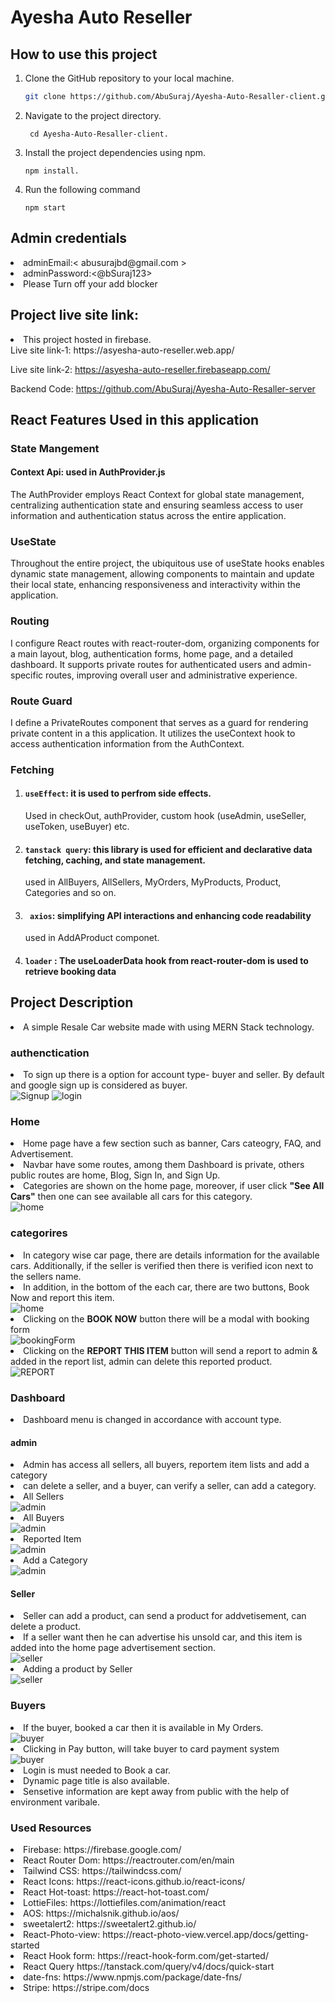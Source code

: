 # Ayesha Auto Reseller

## How to use this project

1. Clone the GitHub repository to your local machine.

   ```bash
   git clone https://github.com/AbuSuraj/Ayesha-Auto-Resaller-client.git

2. Navigate to the project directory.

   ```
    cd Ayesha-Auto-Resaller-client.

3. Install the project dependencies using npm.
   ``` 
   npm install.
4. Run the following command
   ```
   npm start
 ## Admin credentials
<li>adminEmail:< abusurajbd@gmail.com > </li>
<li>adminPassword:<@bSuraj123></li>
<li>Please Turn off your add blocker</li>

## Project live site link:
  
<li>
This project hosted in firebase. <br/>
 Live site link-1: https://asyesha-auto-reseller.web.app/

 Live site link-2: https://asyesha-auto-reseller.firebaseapp.com/
 
Backend Code: https://github.com/AbuSuraj/Ayesha-Auto-Resaller-server
</li>

## React Features Used in this application

###  State Mangement 
 #### Context Api: <b>used in AuthProvider.js </b>
The AuthProvider employs React Context for global state management, centralizing authentication state and ensuring seamless access to user information and authentication status across the entire application.
 ###  UseState
 Throughout the entire project, the ubiquitous use of useState hooks enables dynamic state management, allowing components to maintain and update their local state, enhancing responsiveness and interactivity within the application. 
### Routing
   
 I configure React routes with react-router-dom, organizing components for a main layout, blog, authentication forms, home page, and a detailed dashboard. It supports private routes for authenticated users and admin-specific routes, improving overall user and administrative experience.
### Route Guard
    
 I define a PrivateRoutes component that serves as a guard for rendering private content in a this application. It utilizes the useContext hook to access authentication information from the AuthContext.
### Fetching 

1.  ####  ``` useEffect ```: it is used to perfrom side effects.
    Used in checkOut, authProvider, custom hook (useAdmin, useSeller, useToken, useBuyer) etc.

2. #### ``` tanstack query ```: this library is used for efficient and declarative data fetching, caching, and state management.
    used in AllBuyers, AllSellers, MyOrders, MyProducts, Product, Categories and so on. 
3. #### ``` axios```: simplifying API interactions and enhancing code readability  
   used in AddAProduct componet.
4.  #### ``` loader ``` : The useLoaderData hook from react-router-dom is used to retrieve booking data
## Project Description
<li>A simple Resale Car website made with using MERN Stack technology.</li>

### authenctication
<div>
<li>To sign up there is a option for account type- buyer and seller. By default and google sign up is considered as buyer.</li>
<img src="./src/Assests/Images/signup.png" alt="Signup">
<img src="./src/Assests/Images/login.png" alt="login">
</div>
<div>

### Home
<li>Home page have a few section such as banner, Cars cateogry, FAQ, and Advertisement.</li> 
<li>Navbar have some routes, among them  Dashboard is private, others public routes are home, Blog, Sign In, and Sign Up.</li> 
<li>Categories are  shown on the home page, moreover, if user click <b>"See All Cars"</b> then one  can see available all cars for this category.</li> 
<img src="./src/Assests/Images/homepage.png" alt="home">
</div>

### categorires
<div>
<li>In category wise car page, there are details information for the available cars. Additionally, if the seller is verified then there is verified icon next to the sellers name.</li> 
<li>In addition, in the bottom of the each car, there are two buttons, Book Now and report this item.</li>
<img src="./src/Assests/Images/category-wise-product.png" alt="home">

<li>Clicking on the <b>BOOK NOW</b> button there will be a modal with booking form </li>
<img src="./src/Assests/Images/bookingModal.PNG" alt="bookingForm">
<li>Clicking on the <b>REPORT THIS ITEM</b> button will send a report to admin & added in the report list, admin can delete this reported product.  </li>
<img src="./src/Assests/Images/report.png" alt="REPORT">
</div>

### Dashboard
<section>
<li>Dashboard menu is changed in accordance with account type.</li>

#### admin
<div>
<li>Admin has access all sellers, all buyers, reportem item lists and add a category </li>
<li>can delete a seller, and a buyer, can verify a seller, can add a category.</li>  
<li>All Sellers</li>
<img src="./src/Assests/Images/admin-all-seller.png" alt="admin">
<li>All Buyers</li>
<img src="./src/Assests/Images/admin-all-buyers.png" alt="admin">
<li>Reported Item </li>
<img src="./src/Assests/Images/admin-report.png" alt="admin">
<li>Add a Category </li>
<img src="./src/Assests/Images/admin-addCategory.png" alt="admin">
</div>

<div>

#### Seller
<li>Seller can add a product, can send a product for addvetisement, can delete a product.</li>
<li>If a seller want then he can advertise his unsold car, and this item is added into the home page advertisement section.</li>
<img src="./src/Assests/Images/seller-my-products.png" alt="seller">
<li>Adding a product by Seller</li>
<img src="./src/Assests/Images/seller-add-product.png" alt="seller">
</div>

<div>

### Buyers
<li>If the buyer, booked a car then it is available in  My Orders.</li>
<img src="./src/Assests/Images/buyer-my-orders.png" alt="buyer">
<li>Clicking in Pay button, will take buyer to card payment system</li>
<img src="./src/Assests/Images/checkout.png" alt="buyer">
</div>
</section>

<!-- <li>"Report This Item", will send a report to admin, admin can delete this reported Item.</li> -->
<li>Login is must needed to Book a car.</li> 


<li>Dynamic page title is also available.</li> 
<li>Sensetive information are kept away from public with the help of environment varibale.</li>





### Used Resources 
<li>Firebase: https://firebase.google.com/</li>
<li>React Router Dom: https://reactrouter.com/en/main</li>
<li>Tailwind CSS: https://tailwindcss.com/</li>
<li>React Icons: https://react-icons.github.io/react-icons/</li>
<li>React Hot-toast: https://react-hot-toast.com/</li>
<li>LottieFiles: https://lottiefiles.com/animation/react</li>
<li>AOS: https://michalsnik.github.io/aos/</li>
<li>sweetalert2: https://sweetalert2.github.io/</li>
<li>React-Photo-view: https://react-photo-view.vercel.app/docs/getting-started</li>
<li>React Hook form: https://react-hook-form.com/get-started/</li>
<li>React Query  https://tanstack.com/query/v4/docs/quick-start</li>
<li>date-fns: https://www.npmjs.com/package/date-fns/</li>
<li>Stripe: https://stripe.com/docs</li>


 
